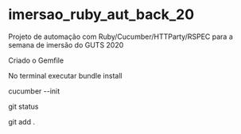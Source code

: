 # imersao_ruby_aut_back_20
Projeto de automação com Ruby/Cucumber/HTTParty/RSPEC para a semana de imersão do GUTS 2020

Criado o Gemfile

No terminal executar
bundle install

cucumber --init

git status

git add .
